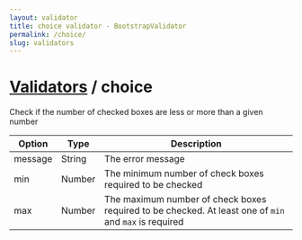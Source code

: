 ```yaml
---
layout: validator
title: choice validator - BootstrapValidator
permalink: /choice/
slug: validators
---
```


# <a href="/validators/">Validators</a> / choice

Check if the number of checked boxes are less or more than a given number

Option  | Type   | Description
--------|--------|------------
message | String | The error message
min     | Number | The minimum number of check boxes required to be checked
max     | Number | The maximum number of check boxes required to be checked. At least one of ```min``` and ```max``` is required
